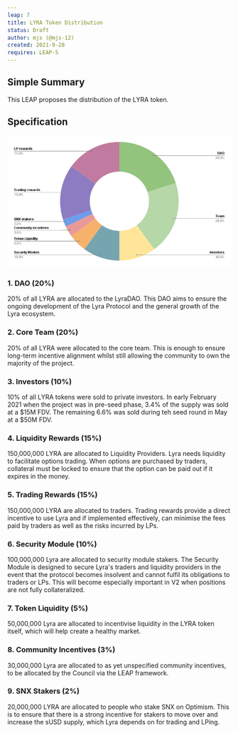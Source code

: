 ```yaml
---
leap: 7
title: LYRA Token Distribution
status: Draft
author: mjs (@mjs-12)
created: 2021-9-28
requires: LEAP-5
---
```


## Simple Summary

This LEAP proposes the distribution of the LYRA token.


## Specification

![Total](assets/leap-7/combined.png)


### 1. DAO (20%)

20% of all LYRA are allocated to the LyraDAO. This DAO aims to ensure the ongoing development of the Lyra Protocol and the general growth of the Lyra ecosystem.

### 2. Core Team (20%)

20% of all LYRA were allocated to the core team. This is enough to ensure long-term incentive alignment whilst still allowing the community to own the majority of the project.

### 3. Investors (10%)

10% of all LYRA tokens were sold to private investors. In early February 2021 when the project was in pre-seed phase, 3.4% of the supply was sold at a $15M FDV. The remaining 6.6% was sold during teh seed round in May at a $50M FDV.

### 4. Liquidity Rewards (15%)

150,000,000 LYRA are allocated to Liquidity Providers. Lyra needs liquidity to facilitate options trading. When options are purchased by traders, collateral must be locked to ensure that the option can be paid out if it expires in the money.

### 5. Trading Rewards (15%)

150,000,000 LYRA are allocated to traders. Trading rewards provide a direct incentive to use Lyra and if implemented effectively, can minimise the fees paid by traders as well as the risks incurred by LPs.

### 6. Security Module (10%)

100,000,000 Lyra are allocated to security module stakers. The Security Module is designed to secure Lyra's traders and liquidity providers in the event that the protocol becomes insolvent and cannot fulfil its obligations to traders or LPs. This will become especially important in V2 when positions are not fully collateralized.

### 7. Token Liquidity (5%)

50,000,000 Lyra are allocated to incentivise liquidity in the LYRA token itself, which will help create a healthy market.

### 8. Community Incentives (3%)

30,000,000 Lyra are allocated to as yet unspecified community incentives, to be allocated by the Council via the LEAP framework.

### 9. SNX Stakers (2%)

20,000,000 LYRA are allocated to people who stake SNX on Optimism. This is to ensure that there is a strong incentive for stakers to move over and increase the sUSD supply, which Lyra depends on for trading and LPing.

